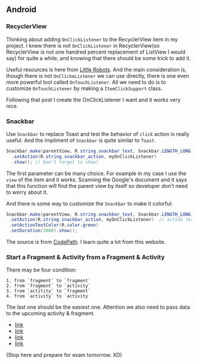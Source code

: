 ## Android 

### RecyclerView

Thinking about adding `OnClickListener` to the RecyclerView item in my project. I knew there is not `OnClickListener` in RecyclerView(so RecyclerView is not one handred percent replacement of ListView I would say) for quite a while, and knowing that there should be some trick to add it.

Useful resources is here from [Little Robots](http://www.littlerobots.nl/blog/Handle-Android-RecyclerView-Clicks/). And the main consideration is, though there is not `OnClickeListener` we can use directly, there is one even more powerful tool called `OnTouchListener`. All we need to do is to customize `OnTouchListener` by making a `ItemClickSupport` class.

Following that post I create the OnClickListener I want and it works very nice.

### Snackbar
Use `Snackbar` to replace Toast and test the behavior of `click` action is really useful. And the impliment of `Snackbar` is quite similar to `Toast`.

```Java
Snackbar.make(parentView, R.string.snackbar_text, Snackbar.LENGTH_LONG)
  .setAction(R.string.snackbar_action, myOnClickListener)
  .show(); // Don’t forget to show!
```

The first parameter can be many choice. For example in my case I use the `view` of the item and it works. Scanning the Google's document and it says that this function will find the parent view by itself so developer don't need to worry about it.

And there is some way to customize the `Snackbar` to make it colorful:

```Java
Snackbar.make(parentView, R.string.snackbar_text, Snackbar.LENGTH_LONG)
 .setAction(R.string.snackbar_action, myOnClickListener)  // action text on the right side
 .setActionTextColor(R.color.green)
 .setDuration(3000).show();
```

The source is from [CodePath](https://guides.codepath.com/android/Displaying-the-Snackbar). I learn quite a lot from this website.

### Start a Fragment & Activity from a Fragment & Activity

There may be four condition: 

    1. from `fragment` to `fragment`
    2. from `fragment` to `activity`
    3. from `actitity` to `fragment`
    4. from `activity` to `activity

The last one should be the easiest one. Attention we also need to pass data to the upcoming activity & fragment.

- [link](http://stackoverflow.com/questions/12739909/send-data-from-activity-to-fragment-in-android)
- [link](http://stackoverflow.com/questions/24078307/sending-data-to-a-fragment-instead-of-an-activity-with-a-parcelable-object)
- [link](http://stackoverflow.com/questions/9831728/start-a-fragment-via-intent-within-a-fragment)
- [link](http://stackoverflow.com/questions/9831728/start-a-fragment-via-intent-within-a-fragment)

(Stop here and prepare for exam tomorrow. XD)
